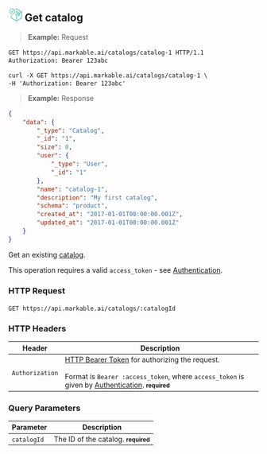 
## <img src="images/get-catalog_icon.png" alt="get-catalog-objects_icon" width="28px" height="auto"> Get catalog

> **Example:** Request

```http
GET https://api.markable.ai/catalogs/catalog-1 HTTP/1.1
Authorization: Bearer 123abc
```

```shell
curl -X GET https://api.markable.ai/catalogs/catalog-1 \
-H 'Authorization: Bearer 123abc'
```

> **Example:** Response

```json
{
	"data": {
        "_type": "Catalog",
        "_id": "1",
        "size": 0,
        "user": {
            "_type": "User",
            "_id": "1"
        },
        "name": "catalog-1",
        "description": "My first catalog",
        "schema": "product",
        "created_at": "2017-01-01T00:00:00.001Z",
        "updated_at": "2017-01-01T00:00:00.001Z"
    }
}
```


Get an existing [catalog](#the-catalog-object).

<aside class="notice">
    This operation requires a valid <code>access_token</code> - see <a href="#authentication">Authentication</a>.
</aside>


### HTTP Request

`GET https://api.markable.ai/catalogs/:catalogId`


### HTTP Headers

Header              | Description
----------          | ----------
`Authorization`     | [HTTP Bearer Token](https://tools.ietf.org/html/rfc6750) for authorizing the request. <br><br>Format is `Bearer :access_token`, where `access_token` is given by [Authentication](#authentication). **<small>required</small>**


### Query Parameters

Parameter       | Description
----------      | ----------
`catalogId`     | The ID of the catalog. **<small>required</small>**
